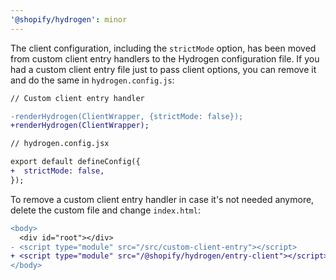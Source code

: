 ```yaml
---
'@shopify/hydrogen': minor
---
```


The client configuration, including the `strictMode` option, has been moved from custom client entry handlers to the Hydrogen configuration file. If you had a custom client entry file just to pass client options, you can remove it and do the same in `hydrogen.config.js`:

```diff
// Custom client entry handler

-renderHydrogen(ClientWrapper, {strictMode: false});
+renderHydrogen(ClientWrapper);
```

```diff
// hydrogen.config.jsx

export default defineConfig({
+  strictMode: false,
});
```

To remove a custom client entry handler in case it's not needed anymore, delete the custom file and change `index.html`:

```diff
<body>
  <div id="root"></div>
- <script type="module" src="/src/custom-client-entry"></script>
+ <script type="module" src="/@shopify/hydrogen/entry-client"></script>
</body>
```
